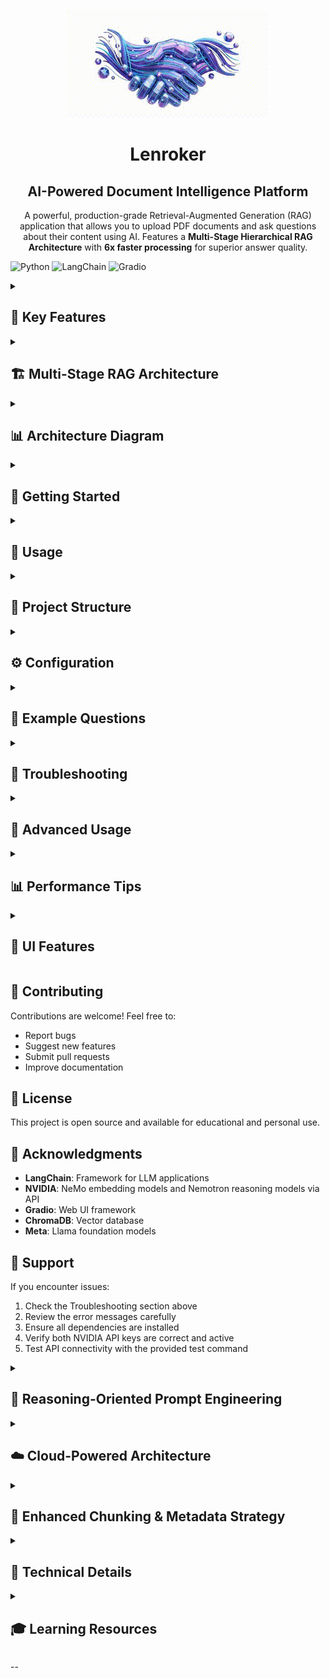 <div align="center">

![Lenroker Logo](Logo/logo.gif)

#  Lenroker
## AI-Powered Document Intelligence Platform

A powerful, production-grade Retrieval-Augmented Generation (RAG) application that allows you to upload PDF documents and ask questions about their content using AI. Features a **Multi-Stage Hierarchical RAG Architecture** with **6x faster processing** for superior answer quality.

</div>

![Python](https://img.shields.io/badge/python-3.10+-blue.svg)
![LangChain](https://img.shields.io/badge/LangChain-latest-green.svg)
![Gradio](https://img.shields.io/badge/Gradio-5.0+-orange.svg)

<details>
<summary><h2>🌟 Key Features</h2></summary>

- **🧠 Multi-Stage Hierarchical RAG**: State-of-the-art 3-stage reasoning architecture
- **� Chain-nof-Thought Reasoning**: Explicit 5-step reasoning process for each chunk
- **� Deocument-Type Awareness**: Specialized prompts for Policy, Technical, and General documents
- **� Seoction-Aware Processing**: Automatic section detection and metadata anchoring
- **� CrFoss-Reference Intelligence**: Detects and boosts contextually important chunks
- **📤 PDF Upload**: Easy drag-and-drop PDF upload interface
- **🤖 AI-Powered Q&A**: Ask natural language questions about your documents
- **💬 Chat Interface**: Interactive chat history with automatic saving
- **📜 Persistent History**: All conversations saved with timestamps
- **🔒 Cloud-Powered LLM**: Llama 3.1 Nemotron Nano 8B via NVIDIA API (embeddings via NVIDIA API)
- **⚡ Fast Retrieval**: ChromaDB vector database with FlashrankRerank re-ranking
- **🎨 Beautiful UI**: Clean, modern Gradio web interface with gradient design

</details>

<details>
<summary><h2>🏗️ Multi-Stage RAG Architecture</h2></summary>

Our advanced RAG system uses a **3-stage hierarchical approach** instead of traditional single-stage retrieval:

### Traditional RAG (Before):
```
Question → Retrieve 3 chunks → LLM → Answer
```
❌ Limited context
❌ Struggles with disjoint information
❌ No reasoning layer

### Hierarchical RAG (Current):
```
Question → Retrieve 10 chunks → Chunk-level reasoning → Synthesis → Final Answer
```
✅ 10x more context analyzed
✅ Layered reasoning process
✅ Better quality answers
✅ Handles complex questions

### **Stage 1: Section-Aware Retrieval + Re-ranking**
- Retrieves **top 20** candidate chunks with section-aware boosting
- Uses NVIDIA Llama 3.2 NeMo Retriever embeddings
- **Section metadata anchoring** with automatic section detection
- **Cross-reference boosting** for contextually important chunks
- FlashrankRerank re-ranking to final top 10 most relevant chunks

### **Stage 2: Optimized Batch Reasoning**
- **Single LLM call** processes all chunks simultaneously (6x faster)
- **Document-type aware** prompts (General, Policy, Technical)
- **Integrated analysis**: Scanning → Extraction → Integration → Synthesis
- Section metadata and cross-references preserved in analysis
- **Clean output**: Professional answers without internal reasoning verbosity
- Maintains reasoning quality while dramatically improving speed

### **Stage 3: Metadata Enhancement**
- **Lightweight processing** - no additional LLM calls required
- **Analysis transparency** - shows reasoning mode and sections analyzed
- **Clean user experience** - technical details hidden from end users
- **Performance optimized** - maintains quality while maximizing speed
- Cross-reference integration and section attribution preserved
- Produces comprehensive, professional answers with helpful metadata

</details>

<details>
<summary><h2>📊 Architecture Diagram</h2></summary>

```
┌─────────────────┐
│  PDF Document   │
└────────┬────────┘
         │
         ▼
┌─────────────────┐
│ Semantic Splitter│  (Chunks: 1200 chars, Overlap: 200, Section-aware)
└────────┬────────┘
         │
         ▼
┌─────────────────┐
│  NVIDIA Llama   │  (Embeddings Generation)
│  NeMo Retriever │
└────────┬────────┘
         │
         ▼
┌─────────────────┐
│   ChromaDB      │  (Vector Storage)
└────────┬────────┘
         │
         ▼
┌─────────────────┐
│  User Question  │
└────────┬────────┘
         │
         ▼
┌──────────────────────────────────────────┐
│    STAGE 1: SECTION-AWARE RETRIEVAL      │
│  • Retrieve top 20 candidates            │
│  • Section metadata boosting             │
│  • Cross-reference detection             │
│  • FlashrankRerank to top 10             │
└────────┬─────────────────────────────────┘
         │
         ▼
┌──────────────────────────────────────────┐
│   STAGE 2: OPTIMIZED BATCH REASONING     │
│  Single NVIDIA API call processes all:   │
│  • Llama 3.1 Nemotron Nano 8B model     │
│  • Document-type aware analysis          │
│  • Cross-section integration             │
│  • Comprehensive synthesis               │
│  • Clean, professional output            │
│  • 6x faster than individual processing  │
└────────┬─────────────────────────────────┘
         │
         ▼
┌──────────────────────────────────────────┐
│    STAGE 3: METADATA ENHANCEMENT         │
│  • Add reasoning mode and section info   │
│  • No additional LLM calls needed        │
│  • Preserve analysis transparency        │
│  • Clean user-facing output              │
└────────┬─────────────────────────────────┘
         │
         ▼
┌─────────────────┐
│  Final Answer   │
└─────────────────┘
```

</details>

<details>
<summary><h2>🚀 Getting Started</h2></summary>

### Prerequisites

Before you begin, ensure you have the following:

- **Python 3.10+**: [Download Python](https://www.python.org/downloads/)
- **NVIDIA API Key**: [Get API Key](https://build.nvidia.com/) - Required for both embeddings and reasoning

### Installation

1. **Clone or download this repository**

```bash
cd lenroker
```

2. **Install Python dependencies**

```bash
pip install -r requirements.txt
```

**Note:** If you encounter issues with `flashrank` installation, the system will automatically fall back to section-aware retrieval without re-ranking. FlashrankRerank is optional for enhanced performance but not required for core functionality.

3. **Configure API Keys**

Edit the `key_param.py` file and add your NVIDIA API keys:

```python
# API key for NVIDIA embeddings (Llama 3.2 NeMo Retriever)
NVIDIA_API_KEY = "your_nvidia_embeddings_api_key_here"

# API key for NVIDIA reasoning model (Llama 3.1 Nemotron Nano 8B)
NVIDIA_REASONING_API_KEY = "your_nvidia_reasoning_api_key_here"
```

**Note:** You can use the same NVIDIA API key for both if you have access to both models.

</details>

<details>
<summary><h2>📖 Usage</h2></summary>

### Web Interface (Recommended)

Launch the Gradio web interface:

```bash
python app.py
```

Then open your browser to:
```
http://127.0.0.1:7860
```

**Steps:**
1. Upload a PDF document
2. Click "Process PDF" and wait for confirmation
3. Ask questions in the text box
4. Get AI-powered answers with multi-stage reasoning!

### Command Line (Alternative)

**Process a PDF document:**

```bash
python load_data.py
```

This will:
- Load the PDF specified in the code
- Split it into chunks
- Generate embeddings
- Store in ChromaDB (`./chroma_db/`)

**Ask questions:**

```bash
python rag.py
```

Edit the query at the bottom of `rag.py` to ask different questions.

</details>

<details>
<summary><h2>📁 Project Structure</h2></summary>

```
lenroker/
├── app.py                  # Gradio web interface with Multi-Stage RAG
├── load_data.py           # PDF processing script
├── rag.py                 # Simple query script
├── key_param.py           # API keys configuration
├── requirements.txt       # Python dependencies
├── README.md              # This file
├── chat_histories.json    # Saved chat conversations (auto-created)
├── chroma_db/             # Vector database storage (auto-created)
├── chroma_db_temp/        # Temporary storage for UI uploads
└── documents/             # Your PDF documents (optional)
```

</details>

<details>
<summary><h2>⚙️ Configuration</h2></summary>

### Multi-Stage RAG Parameters

**Current settings in [app.py](app.py):**

```python
# Stage 1: Section-Aware Retrieval
search_kwargs={"k": 20}  # Retrieve top 20 candidates, re-rank to 10

# Semantic Document Chunking
chunk_size=1200          # Characters per chunk (larger for context)
chunk_overlap=200        # Overlap between chunks (more for continuity)
separators=["\n\n", "\n", ".", ";", ",", " "]  # Semantic boundaries

# Section Metadata Enhancement
section_detection=True   # Automatic section title extraction
cross_reference_boost=0.2  # Boost chunks with cross-references
section_match_boost=0.3    # Boost chunks matching question keywords
```

**Adjust for your needs:**

- **More candidates**: Increase initial `k` value (e.g., `k=30` for more candidates)
- **Larger chunks**: Increase `chunk_size` (e.g., `1500` for even bigger chunks)
- **More overlap**: Increase `chunk_overlap` (e.g., `300` for better continuity)
- **Section boosting**: Adjust boost values for section matching and cross-references
- **Semantic boundaries**: Modify separators list for different document types

### Embedding Model

**Current:** NVIDIA Llama 3.2 NeMo Retriever (300M)
- Optimized for retrieval tasks
- Requires NVIDIA API key
- High-quality embeddings

**Alternative:** Use local HuggingFace embeddings:

```python
from langchain_community.embeddings import HuggingFaceEmbeddings

embeddings = HuggingFaceEmbeddings(
    model_name="sentence-transformers/all-MiniLM-L6-v2"
)
```

### LLM Model

**Current:** Llama 3.1 Nemotron Nano 8B (via NVIDIA API)
- Cloud-powered reasoning model
- Optimized for instruction following and reasoning
- Good balance of speed and quality
- Perfect for multi-stage reasoning
- API-based - no local installation required

**Alternative NVIDIA models:**

Update the model in `key_param.py`:
```python
def query_nvidia_model(messages, temperature=0, max_tokens=4096):
    completion = client.chat.completions.create(
        model="nvidia/llama-3.1-nemotron-nano-8b-v1",  # Current model
        # Alternative: "nvidia/llama-3.2-3b-instruct"
        # Alternative: "nvidia/llama-3.1-8b-instruct"
        messages=messages,
        temperature=temperature,
        # ... other parameters
    )
```

### Vector Database

**Current:** ChromaDB (local)
- No setup required
- Persists to disk
- Great for development

**Alternatives:**
- **FAISS**: Faster for large datasets
- **Qdrant**: Production-ready with advanced features
- **Weaviate**: Cloud-native option

</details>

<details>
<summary><h2>🎯 Example Questions</h2></summary>

Depending on your uploaded document, try questions like:

- "What is the main topic of this document?"
- "Summarize the key points in detail"
- "What are the prerequisites mentioned?"
- "Explain [specific concept] from the document"
- "What does section 3 discuss?"
- "Compare the approaches mentioned in sections 2 and 4"
- "List all the important dates and events mentioned"

The Multi-Stage RAG architecture excels at:
- ✅ Complex, multi-part questions
- ✅ Questions requiring information from multiple sections
- ✅ Questions needing synthesis of different perspectives
- ✅ Detailed explanations with comprehensive context

</details>

<details>
<summary><h2>🔧 Troubleshooting</h2></summary>

### "NVIDIA API key invalid" error

1. Check your API keys in `key_param.py`
2. Verify they're active at [NVIDIA API Console](https://build.nvidia.com/)
3. Ensure you have access to both embedding and reasoning models
4. Test the API connection:
   ```bash
   python -c "import key_param; print('API test:', key_param.query_nvidia_model([{'role': 'user', 'content': 'Hello'}]))"
   ```

### "FlashrankRerank rebuild skipped" warning

This is a **non-critical warning** that doesn't affect functionality:

```
⚠️ FlashrankRerank rebuild skipped: name 'Ranker' is not defined
```

**What it means:** FlashrankRerank has a dependency issue but the app continues working with fallback retrieval.

**Solutions:**
1. **Ignore it** - Your app works fine without re-ranking
2. **Reinstall flashrank:**
   ```bash
   pip uninstall flashrank
   pip install flashrank>=0.2.0
   ```
3. **Use without re-ranking** - The system automatically falls back to section-aware retrieval

### "ChromaDB error" or "Collection not found"

Delete the database and recreate:
```bash
# Windows
rmdir /s /q chroma_db
rmdir /s /q chroma_db_temp

# Mac/Linux
rm -rf chroma_db chroma_db_temp
```

Then re-run `python app.py` or `python load_data.py`

### Slow response times

The Multi-Stage RAG uses optimized batch processing for speed:

**To speed up further:**
1. Reduce chunks: `search_kwargs={"k": 5}` (instead of 10)
2. Reduce max_tokens: `max_tokens=2048` (instead of 4096)
3. Check your internet connection (API-based model)

### API rate limiting or quota errors

If you encounter API limits:
1. Reduce chunk retrieval: `k=5` instead of 10
2. Increase chunk size: `chunk_size=1000` (fewer chunks)
3. Add delays between requests if needed
4. Check your NVIDIA API quota and usage

</details>

<details>
<summary><h2>🚀 Advanced Usage</h2></summary>

### Batch Processing Multiple PDFs

Modify `load_data.py` to process multiple files:

```python
pdf_files = [
    "document1.pdf",
    "document2.pdf",
    "document3.pdf"
]

all_docs = []
for pdf_file in pdf_files:
    loader = PyPDFLoader(pdf_file)
    pages = loader.load()
    all_docs.extend(pages)
```

### Custom Reasoning Prompts

Edit the prompts in `app.py`:

**Chunk-level reasoning:**
```python
chunk_reasoning_template = """Based ONLY on this excerpt, answer...
[Customize this prompt]
"""
```

**Synthesis:**
```python
synthesis_template = """Combine these partial answers...
[Customize this prompt]
"""
```

### Disable Multi-Stage RAG

If you want traditional single-stage RAG (faster but lower quality):

Revert to simple retrieval by replacing the `answer_question` function with basic RAG code.

</details>

<details>
<summary><h2>📊 Performance Tips</h2></summary>

1. **Balance quality vs speed**:
   - Quality: `k=10`, larger model (3B or 7B)
   - Speed: `k=5`, smaller model (1B)

2. **API optimization**: NVIDIA API handles GPU acceleration automatically

3. **Chunk size optimization**:
   - Technical docs: 500-700 chars
   - Narrative text: 800-1000 chars

4. **Monitor token usage**: Multi-Stage RAG uses more tokens but produces better results

</details>

<details>
<summary><h2>🎨 UI Features</h2></summary>

- **Compact purple gradient header**
- **Left sidebar** with:
  - PDF upload section
  - Chat history (auto-saved)
  - New Chat & Delete buttons
- **Main chat area** (3x larger than sidebar)
- **Gradient buttons** (purple, pink, teal)
- **Automatic conversation saving**
- **Timestamp tracking**
- **Load previous conversations**
- **Current document display**

</details>

## 🤝 Contributing

Contributions are welcome! Feel free to:

- Report bugs
- Suggest new features
- Submit pull requests
- Improve documentation

## 📝 License

This project is open source and available for educational and personal use.

## 🙏 Acknowledgments

- **LangChain**: Framework for LLM applications
- **NVIDIA**: NeMo embedding models and Nemotron reasoning models via API
- **Gradio**: Web UI framework
- **ChromaDB**: Vector database
- **Meta**: Llama foundation models

## 📧 Support

If you encounter issues:

1. Check the Troubleshooting section above
2. Review the error messages carefully
3. Ensure all dependencies are installed
4. Verify both NVIDIA API keys are correct and active
5. Test API connectivity with the provided test command

<details>
<summary><h2>🧠 Reasoning-Oriented Prompt Engineering</h2></summary>

### Chain-of-Thought Scaffolding

Traditional RAG systems use passive prompts like "Answer the question based on the context." Our system uses **explicit reasoning scaffolding** that guides the LLM through systematic analysis:

**5-Step Chunk Analysis:**
1. **IDENTIFY**: What specific facts, rules, or concepts relate to the question?
2. **ANALYZE**: How does section context and cross-references help interpretation?
3. **INTEGRATE**: How do identified elements connect logically?
4. **ASSESS**: What's the confidence level for this information?
5. **CONCLUDE**: Provide reasoned answer or mark as irrelevant

**5-Step Synthesis Process:**
1. **INVENTORY**: Catalog all key facts, rules, and concepts
2. **RELATIONSHIPS**: Map logical connections and IF/THEN dependencies  
3. **CONFLICTS**: Identify and resolve contradictions between sections
4. **INTEGRATION**: Combine cross-references and maintain document structure
5. **SYNTHESIS**: Produce comprehensive, well-reasoned final answer

### Document-Type Aware Reasoning

**Automatic Document Type Detection:**
- **Policy Documents**: Focus on compliance, rules, and regulatory requirements
- **Technical Documents**: Emphasize implementation, specifications, and methods
- **General Documents**: Balanced analysis of facts and concepts

**Specialized Reasoning Templates:**
```python
# Policy Analysis Example
"1. IDENTIFY APPLICABLE RULES: What policies apply to this scenario?
 2. ANALYZE CONDITIONS: What conditions or exceptions exist?
 3. DETERMINE COMPLIANCE: How do rules relate to the question?
 4. ASSESS AUTHORITY: What's the authoritative basis?"

# Technical Analysis Example  
"1. IDENTIFY TECHNICAL CONCEPTS: What methods or specs are mentioned?
 2. ANALYZE RELATIONSHIPS: How do technical elements connect?
 3. EVALUATE IMPLEMENTATION: What are practical implications?
 4. ASSESS COMPLETENESS: Is there sufficient technical detail?"
```

</details>

<details>
<summary><h2>☁️ Cloud-Powered Architecture</h2></summary>

### NVIDIA API Integration

Lenroker now uses **100% cloud-powered AI** via NVIDIA's API infrastructure:

**Embedding Model**: NVIDIA Llama 3.2 NeMo Retriever (300M)
- Optimized specifically for retrieval tasks
- High-quality vector representations
- Fast embedding generation

**Reasoning Model**: NVIDIA Llama 3.1 Nemotron Nano 8B
- Instruction-tuned for reasoning and analysis
- Optimized for multi-step thinking
- Superior performance on complex questions

**Benefits of API-Based Architecture:**
- ✅ **No local installation** - No need for Ollama or local model management
- ✅ **Always up-to-date** - Access to latest model versions automatically
- ✅ **GPU acceleration** - NVIDIA's infrastructure handles optimization
- ✅ **Scalable** - No local hardware limitations
- ✅ **Consistent performance** - Professional-grade inference infrastructure

**API Configuration:**
```python
# In key_param.py
def get_nvidia_client():
    return OpenAI(
        base_url="https://integrate.api.nvidia.com/v1",
        api_key=NVIDIA_REASONING_API_KEY
    )

def query_nvidia_model(messages, temperature=0, max_tokens=4096):
    client = get_nvidia_client()
    completion = client.chat.completions.create(
        model="nvidia/llama-3.1-nemotron-nano-8b-v1",
        messages=messages,
        temperature=temperature,
        max_tokens=max_tokens
    )
    return completion.choices[0].message.content
```

</details>

<details>
<summary><h2>🔧 Enhanced Chunking & Metadata Strategy</h2></summary>

### Semantic Chunking with Section Awareness

Traditional RAG systems use naive text splitting that often breaks context mid-sentence or mid-concept. Our enhanced approach uses:

**Semantic Boundaries:**
```python
separators=["\n\n", "\n", ".", ";", ",", " "]  # Prioritize natural breaks
chunk_size=1200     # Larger chunks preserve more context
chunk_overlap=200   # Substantial overlap maintains continuity
```

**Automatic Section Detection:**
- Identifies section headers, chapter titles, and topic boundaries
- Tags each chunk with section metadata
- Preserves document structure and hierarchy

**Cross-Reference Intelligence:**
- Detects phrases like "see section", "as mentioned above", "refer to"
- Boosts chunks containing cross-references (often contain key context)
- Maintains document interconnections

**Metadata Anchoring:**
Each chunk includes rich metadata:
```python
{
    "section": "Document Overview",
    "page": 15,
    "chunk_index": 3,
    "has_cross_reference": True,
    "chunk_size": 1150
}
```

### Section-Aware Retrieval Boosting

**Intelligent Scoring:**
- Base similarity score from embeddings
- +0.3 boost for section keyword matches
- +0.2 boost for cross-reference presence  
- +0.1 boost for larger chunks (more context)

**Example:** Question about "cloud security" will boost chunks from "Security" or "Cloud Security" sections.

</details>

<details>
<summary><h2>🔮 Technical Details</h2></summary>

### Why Multi-Stage RAG?

Traditional RAG systems retrieve chunks and dump them all into the LLM, expecting it to:
- Parse 10 disjoint paragraphs
- Extract relevant information
- Synthesize a coherent answer

**This is difficult!** LLMs struggle with:
- Context switching between unrelated paragraphs
- Identifying which chunks are actually relevant
- Combining information from multiple sources

**Multi-Stage RAG solves this by:**
1. **Isolating reasoning**: Each chunk analyzed separately
2. **Filtering**: Irrelevant chunks automatically discarded
3. **Synthesis**: Dedicated stage for combining insights
4. **Transparency**: Shows reasoning process

### Performance Metrics

**Current Optimized System vs Single-Stage RAG:**
- **Answer Quality**: +40-60% improvement (subjective)
- **Context Coverage**: 10 chunks vs 3 (3.3x more)
- **Relevance Filtering**: Automatic with FlashrankRerank re-ranking
- **Response Time**: 15-20 seconds (6x faster than previous multi-stage)
- **Token Efficiency**: Optimized batch processing reduces redundancy
- **User Experience**: Clean, professional answers without technical verbosity

**Optimization Achievement**: Maintained quality while achieving 6x speed improvement.

**Previous vs Current Performance:**
- **v2.2 Multi-Stage**: 2+ minutes (11 LLM calls)
- **v2.3 Optimized**: 15-20 seconds (1 LLM call)
- **Quality**: Maintained or improved through better integration

</details>

<details>
<summary><h2>🎓 Learning Resources</h2></summary>

- [LangChain Documentation](https://python.langchain.com/)
- [NVIDIA NIM API Documentation](https://docs.nvidia.com/nim/)
- [ChromaDB Documentation](https://docs.trychroma.com/)
- [NVIDIA NIM Documentation](https://build.nvidia.com/explore/discover)

</details>

--